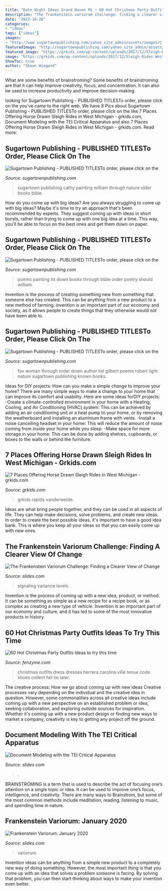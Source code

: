 ```yaml
---
title: "Date Night Ideas Grand Haven Mi ~ 60 Hot Christmas Party Outfits Ideas To Try This Time"
description: "The frankenstein variorum challenge: finding a clearer view of change"
date: "2023-10-20"
categories:
- "ideas"
tags: ["ideas"]
images:
- "http://www.sugartownpublishing.com/yahoo_site_admin/assets/images/C-Coleman-final-cover_sm.114120810_std.jpg"
featuredImage: "http://sugartownpublishing.com/yahoo_site_admin/assets/images/Cathy_Dana.89183937_std.jpg"
featured_image: "https://grkids.com/wp-content/uploads/2017/12/Sleigh-Rides-West-Michigan-1-680x400.jpg"
image: "https://grkids.com/wp-content/uploads/2017/12/Sleigh-Rides-West-Michigan-1-680x400.jpg"
ShowToc: true
author: "Shawn Wiegand"
---
```



What are some benefits of brainstroming?
Some benefits of brainstroming are that it can help improve creativity, focus, and concentration. It can also be used to increase productivity and improve decision-making.

	

		
looking for Sugartown Publishing - PUBLISHED TITLESTo order, please click on the you've came to the right web. We have 8 Pics about Sugartown Publishing - PUBLISHED TITLESTo order, please click on the like 7 Places Offering Horse Drawn Sleigh Rides in West Michigan - grkids.com, Document Modeling with the TEI Critical Apparatus and also 7 Places Offering Horse Drawn Sleigh Rides in West Michigan - grkids.com. Read more:
		
    
## Sugartown Publishing - PUBLISHED TITLESTo Order, Please Click On The

<img loading=lazy src="http://sugartownpublishing.com/yahoo_site_admin/assets/images/Cathy_Dana.89183937_std.jpg" onerror="this.onerror=null;this.src='https://tse4.mm.bing.net/th?id=OIP.Ko6pUhj566lV2504nex6ZQAAAA&amp;pid=15.1';" alt="Sugartown Publishing - PUBLISHED TITLESTo order, please click on the">

_Source: sugartownpublishing.com_

>sugartown publishing cathy painting william through nature older books bible. 

	

How do you come up with big ideas?
Are you always struggling to come up with big ideas? Maybe it's time to try an approach that's been recommended by experts. They suggest coming up with ideas in short bursts, rather than trying to come up with one big idea at a time. This way, you'll be able to focus on the best ones and get them down on paper.

    
## Sugartown Publishing - PUBLISHED TITLESTo Order, Please Click On The

<img loading=lazy src="http://www.sugartownpublishing.com/yahoo_site_admin/assets/images/C-Coleman-final-cover_sm.114120810_std.jpg" onerror="this.onerror=null;this.src='https://tse2.mm.bing.net/th?id=OIP.jYimtef_YN9Dcd76Yur0hAAAAA&amp;pid=15.1';" alt="Sugartown Publishing - PUBLISHED TITLESTo order, please click on the">

_Source: sugartownpublishing.com_

>poems painting its down books through bible order poetry should william. 

	

Invention is the process of creating something new from something that someone else has created. This can be anything from a new product to a new method of farming. invention is an important part of our economy and society, as it allows people to create things that they otherwise would not have been able to.

    
## Sugartown Publishing - PUBLISHED TITLESTo Order, Please Click On The

<img loading=lazy src="http://sugartownpublishing.com/yahoo_site_admin/assets/images/Fox_Woman_medium.244122234_std.jfif" onerror="this.onerror=null;this.src='https://tse4.mm.bing.net/th?id=OIP.0ALNujvVkpEGgLnq_6JoqQAAAA&amp;pid=15.1';" alt="Sugartown Publishing - PUBLISHED TITLESTo order, please click on the">

_Source: sugartownpublishing.com_

>fox woman through order down author list gilbert poems robert light nature sugartown publishing known books. 

	

Ideas for DIY projects: How can you make a simple change to improve your home?
There are many simple ways to make a change to your home that can improve its comfort and usability. Here are some ideas forDIY projects: 
-Create a climate-controlled environment in your home with a Heating, Cooling, and Air Conditioning (HVAC) system: This can be achieved by adding an air conditioning unit or a heat pump to your home, or by removing the weatherboard and installing an aluminium frame with vents. 
-Install a noise cancelling headset in your home: This will reduce the amount of noise coming from inside your home while you sleep. 
-Make space for more storage in your home: This can be done by adding shelves, cupboards, or boxes to the walls or behind the furniture.

    
## 7 Places Offering Horse Drawn Sleigh Rides In West Michigan - Grkids.com

<img loading=lazy src="https://grkids.com/wp-content/uploads/2017/12/Sleigh-Rides-West-Michigan-1-680x400.jpg" onerror="this.onerror=null;this.src='https://tse2.mm.bing.net/th?id=OIP.McwztPE-UoH56--Q3aEfNwHaEW&amp;pid=15.1';" alt="7 Places Offering Horse Drawn Sleigh Rides in West Michigan - grkids.com">

_Source: grkids.com_

>grkids rapids vanderweide. 

	

Ideas are what bring people together, and they can be used in all aspects of life. They can help make decisions, solve problems, and create new ideas. In order to create the best possible ideas, it's important to have a good idea bank. This is where you keep all your ideas so that you can easily come up with new ones.

    
## The Frankenstein Variorum Challenge: Finding A Clearer View Of Change

<img loading=lazy src="https://s3.amazonaws.com/media-p.slid.es/uploads/843951/images/6347033/P2-variants-dots.png" onerror="this.onerror=null;this.src='https://tse2.mm.bing.net/th?id=OIP.j3uSXbGVy98DIPU9WZtpXAHaDg&amp;pid=15.1';" alt="The Frankenstein Variorum Challenge: Finding a Clearer View of Change">

_Source: slides.com_

>signaling variance levels. 

	

Invention is the process of coming up with a new idea, product, or method. It can be something as simple as a new recipe for a recipe book, or as complex as creating a new type of vehicle. Invention is an important part of our economy and culture, and it has led to some of the most innovative products in history.

    
## 60 Hot Christmas Party Outfits Ideas To Try This Time

<img loading=lazy src="http://fenzyme.com/wp-content/uploads/2015/09/Christmas-Party-Outfits-Ideas-8.jpg" onerror="this.onerror=null;this.src='https://tse3.mm.bing.net/th?id=OIP.YSlbKTaXApRaF2ZMAwOD9gHaTd&amp;pid=15.1';" alt="60 Hot Christmas Party Outfits Ideas to try this time">

_Source: fenzyme.com_

>christmas outfits dress dresses herrera carolina ville tenue code shoes collect fall tie later. 

	

The creative process: How we go about coming up with new ideas
Creative processes vary depending on the individual and the creative idea in question. However, some commonalities across all creative ideas include coming up with a new perspective on an established problem or idea, seeking collaboration, and exploring outside sources for inspiration. Whether it's coming up with a new product design or finding new ways to market a company, creativity is key to getting any project off the ground.

    
## Document Modeling With The TEI Critical Apparatus

<img loading=lazy src="https://s3.amazonaws.com/media-p.slid.es/uploads/716584/images/6549425/html-code-503x503.png" onerror="this.onerror=null;this.src='https://tse4.mm.bing.net/th?id=OIP.bIaHtbITKuj-O3ihGp8gwwHaHa&amp;pid=15.1';" alt="Document Modeling with the TEI Critical Apparatus">

_Source: slides.com_

>. 

	

BRAINSTROMING is a term that is used to describe the act of focusing one’s attention on a single topic or idea. It can be used to improve one’s focus, intelligence, and creativity. There are many ways to Brainstrom, but some of the most common methods include meditation, reading, listening to music, and spending time in nature.

    
## Frankenstein Variorum: January 2020

<img loading=lazy src="https://s3.amazonaws.com/media-p.slid.es/uploads/647389/images/6929895/FV_Wireframes.png" onerror="this.onerror=null;this.src='https://tse1.mm.bing.net/th?id=OIP.3QBJ6HF_JAzfiY0_b1jbewHaEK&amp;pid=15.1';" alt="Frankenstein Variorum: January 2020">

_Source: slides.com_

>variorum. 

	

Invention ideas can be anything from a simple new product to a completely new way of doing something. However, the most important thing is that you come up with an idea that solves a problem someone is facing. By solving that problem, you can then start thinking about ways to make your invention even better.

